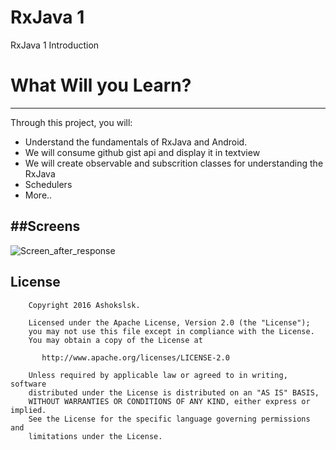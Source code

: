 # RxJava 1

RxJava 1 Introduction

# What Will you Learn?
---------------------
Through this project, you will: 
* Understand the fundamentals of RxJava and Android.
* We will consume github gist api and display it in textview
* We will create observable and subscrition classes for understanding the RxJava
* Schedulers 
* More..

##Screens
-------------
![Screen_after_response](https://github.com/ashokslsk/RxJava/blob/master/screens/screen1.png)

## License

```
    Copyright 2016 Ashokslsk.

    Licensed under the Apache License, Version 2.0 (the "License");
    you may not use this file except in compliance with the License.
    You may obtain a copy of the License at

       http://www.apache.org/licenses/LICENSE-2.0

    Unless required by applicable law or agreed to in writing, software
    distributed under the License is distributed on an "AS IS" BASIS,
    WITHOUT WARRANTIES OR CONDITIONS OF ANY KIND, either express or implied.
    See the License for the specific language governing permissions and
    limitations under the License.
```

